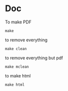 # Doc

To make PDF
```
make
```

to remove everything
```
make clean
```

to remove everything but pdf
```
make mclean
```
to make html
```
make html
```